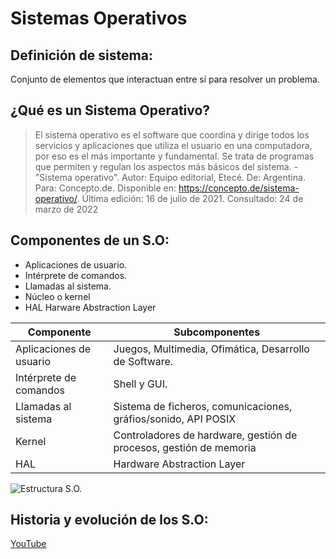 # Sistemas Operativos 


## Definición de sistema:

Conjunto de elementos que interactuan entre sí para resolver un problema.

## ¿Qué es un Sistema Operativo?

> El sistema operativo es el software que coordina y dirige todos los servicios y aplicaciones que utiliza el usuario en una computadora, por eso es el más importante y fundamental. Se trata de programas que permiten y regulan los aspectos más básicos del sistema. - "Sistema operativo". Autor: Equipo editorial, Etecé. De: Argentina. Para: Concepto.de. Disponible en: https://concepto.de/sistema-operativo/. Última edición: 16 de julio de 2021. Consultado: 24 de marzo de 2022

## Componentes de un S.O:
- Aplicaciones de usuario.
- Intérprete de comandos.
- Llamadas al sistema.
- Núcleo o kernel
- HAL Harware Abstraction Layer   

| Componente               | Subcomponentes                                                 |
| -                        | -                                                              |
| Aplicaciones de usuario  | Juegos, Multimedia, Ofimática, Desarrollo de Software.         | 
| Intérprete de comandos   | Shell y GUI.                                                   |
| Llamadas al sistema      | Sistema de ficheros, comunicaciones, gráfios/sonido, API POSIX |
| Kernel                   | Controladores de hardware, gestión de procesos, gestión de memoria |
| HAL                      | Hardware Abstraction Layer                                     |

![Estructura S.O.](https://encrypted-tbn0.gstatic.com/images?q=tbn:ANd9GcQCi-n2VVhwLDYhORSDmzvWpk2GVtOSTjeBlA&usqp=CAU)

## Historia y evolución de los S.O:
[YouTube](https://www.youtube.com/watch?v=nzo-lRRyWIs)

